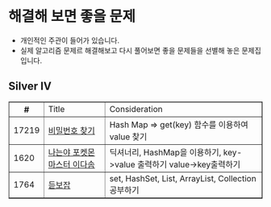 
# 해결해 보면 좋을 문제
- 개인적인 주관이 들어가 있습니다.
- 실제 알고리즘 문제르 해결해보고 다시 풀어보면 좋을 문제들을 선별해 놓은 문제집 입니다.

## Silver IV
<html>
  <body>
    <table border="1">
      <th>
        #
        <td> Title
        <td> Consideration
      </th>
      <tr>
        <td>17219
        <td><a href="https://www.acmicpc.net/problem/17219">비밀번호 찾기
        <td>Hash Map => get(key) 함수를 이용하여 value 찾기
      </tr>
      <tr>
        <td>1620
        <td><a href="https://www.acmicpc.net/problem/1620">나는야 포켓몬 마스터 이다솜
        <td>딕셔너리, HashMap을 이용하기, key->value 출력하기 value->key출력하기
      </tr>
      <tr>
        <td>1764
        <td><a href="https://www.acmicpc.net/problem/1764">듣보잡
        <td> set, HashSet, List, ArrayList, Collection 공부하기
      </tr>    
    </table>   
  </body>
</html>
  
